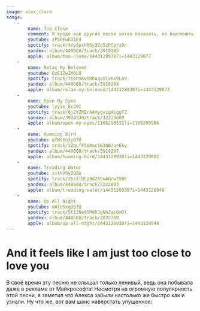 ```yaml
---
image: alex_clare
songs:
    -
        name: Too Close
        comment: Я вроде как другие песни хотел показать, но исключить её из плейлиста рука не поднялась :D
        youtube: zP50Ewh31E4
        spotify: track/4VySpxhRGy32u5zPCprzDn
        yandex: album/440668/track/3918285
        apple: album/too-close/1443128938?i=1443129077
    -
        name: Relax My Beloved
        youtube: OzE1ZwIX0LU
        spotify: track/76phsKvRRhuqvUivKx9LA9
        yandex: album/440668/track/3918284
        apple: album/relax-my-beloved/1443128938?i=1443129073
    -
        name: Open My Eyes
        youtube: lyyie_Ec29I
        spotify: track/6j2YZKErAAmygvigAiggTZ
        yandex: album/3924338/track/32229600
        apple: album/open-my-eyes/1166293532?i=1166293986
    -
        name: Humming Bird
        youtube: qfWtOn3yOf8
        spotify: track/1ZqLfF56MacIB3QBJueEkv
        yandex: album/440668/track/3918287
        apple: album/humming-bird/1443128938?i=1443129082
    -
        name: Treading Water
        youtube: sitkVOyZQZo
        spotify: track/26sIlBCp9d25SuA0rwZVBF
        yandex: album/440668/track/2222803
        apple: album/treading-water/1443128938?i=1443128948
    -
        name: Up All Night
        youtube: mAlU5xqU6fQ
        spotify: track/5t1JNe9SMdRJpNhZaL6mDl
        yandex: album/440668/track/2822768
        apple: album/up-all-night/1443128938?i=1443128944
---
```

# And it feels like I am just too close to love you

В своё время эту песню не слышал только ленивый, ведь она побывала даже в рекламе от Майкрософта! Несмотря на огромную
популярность этой песни, я заметил что Алекса забыли настолько же быстро как и узнали. Ну что же, вот вам шанс наверстать
упущенное: